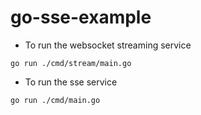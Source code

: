 # go-sse-example

- To run the websocket streaming service
```
go run ./cmd/stream/main.go
```

- To run the sse service
```
go run ./cmd/main.go
```
